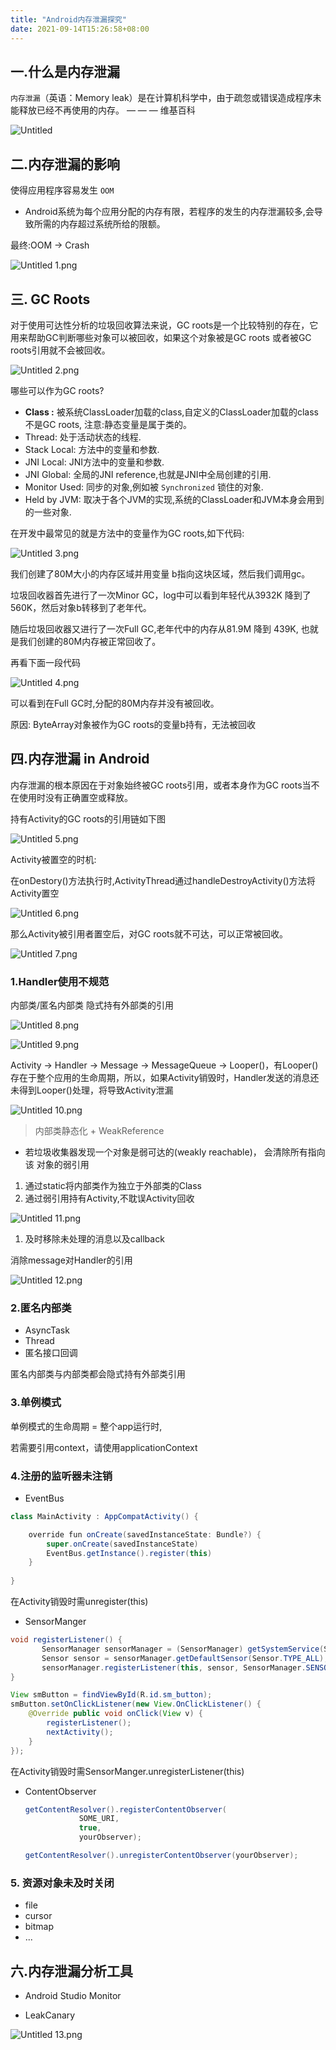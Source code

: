 ```yaml
---
title: "Android内存泄漏探究"
date: 2021-09-14T15:26:58+08:00
---  
```



## 一.什么是内存泄漏

`内存泄漏`（英语：Memory leak）是在计算机科学中，由于疏忽或错误造成程序未能释放已经不再使用的内存。                                                                                                                 — — — 维基百科

![Untitled](https://tva1.sinaimg.cn/large/008i3skNly1gugdlcd1bij60i20b4wet02.jpg)

## 二.内存泄漏的影响

使得应用程序容易发生 `OOM`

- Android系统为每个应用分配的内存有限，若程序的发生的内存泄漏较多,会导致所需的内存超过系统所给的限额。

最终:OOM → Crash

![Untitled 1.png](http://ww1.sinaimg.cn/large/002Rm80Hly1gug71nxsrxj609l0gywgb02.jpg)

## 三. GC Roots

对于使用可达性分析的垃圾回收算法来说，GC roots是一个比较特别的存在，它用来帮助GC判断哪些对象可以被回收，如果这个对象被是GC roots 或者被GC roots引用就不会被回收。

![Untitled 2.png](http://ww1.sinaimg.cn/large/002Rm80Hly1gug71un4dgj61060j4tck02.jpg)

哪些可以作为GC roots?

- **Class :** 被系统ClassLoader加载的class,自定义的ClassLoader加载的class不是GC roots, 注意:静态变量是属于类的。
- Thread: 处于活动状态的线程.
- Stack Local: 方法中的变量和参数.
- JNI Local: JNI方法中的变量和参数.
- JNI Global: 全局的JNI reference,也就是JNI中全局创建的引用.
- Monitor Used: 同步的对象,例如被 `Synchronized`  锁住的对象.
- Held by JVM: 取决于各个JVM的实现,系统的ClassLoader和JVM本身会用到的一些对象.

在开发中最常见的就是方法中的变量作为GC roots,如下代码:

![Untitled 3.png](http://ww1.sinaimg.cn/large/002Rm80Hly1gug727nsgnj60w809sq6102.jpg)

我们创建了80M大小的内存区域并用变量 b指向这块区域，然后我们调用gc。

垃圾回收器首先进行了一次Minor GC，log中可以看到年轻代从3932K 降到了 560K，然后对象b转移到了老年代。

随后垃圾回收器又进行了一次Full GC,老年代中的内存从81.9M 降到 439K, 也就是我们创建的80M内存被正常回收了。

再看下面一段代码

![Untitled 4.png](http://ww1.sinaimg.cn/large/002Rm80Hly1gug72cmnapj60wf0c178002.jpg)

可以看到在Full GC时,分配的80M内存并没有被回收。

原因: ByteArray对象被作为GC roots的变量b持有，无法被回收

## 四.内存泄漏 in Android

内存泄漏的根本原因在于对象始终被GC roots引用，或者本身作为GC roots当不在使用时没有正确置空或释放。

持有Activity的GC roots的引用链如下图

![Untitled 5.png](http://ww1.sinaimg.cn/large/002Rm80Hly1gug72kz4v7j619c0tcgvm02.jpg)

Activity被置空的时机:

在onDestory()方法执行时,ActivityThread通过handleDestroyActivity()方法将 Activity置空

![Untitled 6.png](http://ww1.sinaimg.cn/large/002Rm80Hly1gug72r24vdj60yy1jc4em02.jpg)

那么Activity被引用者置空后，对GC roots就不可达，可以正常被回收。

![Untitled 7.png](http://ww1.sinaimg.cn/large/002Rm80Hly1gug757r0xdj60n20ergos02.jpg)

### 1.Handler使用不规范

内部类/匿名内部类 隐式持有外部类的引用

![Untitled 8.png](http://ww1.sinaimg.cn/large/002Rm80Hly1gug75fnp1fj61360zcal102.jpg)

![Untitled 9.png](http://ww1.sinaimg.cn/large/002Rm80Hly1gug75jx49xj61a613cgzm02.jpg)


Activity → Handler → Message → MessageQueue → Looper()，有Looper()存在于整个应用的生命周期，所以，如果Activity销毁时，Handler发送的消息还未得到Looper()处理，将导致Activity泄漏

![Untitled 10.png](http://ww1.sinaimg.cn/large/002Rm80Hly1gug75qiqg5j60lv0eignk02.jpg)


> 内部类静态化 + WeakReference

- 若垃圾收集器发现一个对象是弱可达的(weakly reachable)， 会清除所有指向该
对象的弱引用
1. 通过static将内部类作为独立于外部类的Class
2. 通过弱引用持有Activity,不耽误Activity回收

![Untitled 11.png](http://ww1.sinaimg.cn/large/002Rm80Hly1gug7hxhnawj60z00wcqdu02.jpg)

1. 及时移除未处理的消息以及callback

消除message对Handler的引用

![Untitled 12.png](http://ww1.sinaimg.cn/large/002Rm80Hly1gug7i4py4mj618w0vcwoo02.jpg)

### 2.匿名内部类

- AsyncTask
- Thread
- 匿名接口回调

匿名内部类与内部类都会隐式持有外部类引用

### 3.单例模式

单例模式的生命周期 = 整个app运行时,

若需要引用context，请使用applicationContext

### 4.注册的监听器未注销

- EventBus

```java
class MainActivity : AppCompatActivity() {

    override fun onCreate(savedInstanceState: Bundle?) {
        super.onCreate(savedInstanceState)
        EventBus.getInstance().register(this)
    }
    
}
```

在Activity销毁时需unregister(this)

- SensorManger

```java
void registerListener() {
       SensorManager sensorManager = (SensorManager) getSystemService(SENSOR_SERVICE);
       Sensor sensor = sensorManager.getDefaultSensor(Sensor.TYPE_ALL);
       sensorManager.registerListener(this, sensor, SensorManager.SENSOR_DELAY_FASTEST);
}

View smButton = findViewById(R.id.sm_button);
smButton.setOnClickListener(new View.OnClickListener() {
    @Override public void onClick(View v) {
        registerListener();
        nextActivity();
    }
});
```

在Activity销毁时需SensorManger.unregisterListener(this)


- ContentObserver

    ```java
    getContentResolver().registerContentObserver(
                SOME_URI, 
                true, 
                yourObserver);

    getContentResolver().unregisterContentObserver(yourObserver);
    ```

### 5. 资源对象未及时关闭

- file
- cursor
- bitmap
- ...

## 六.内存泄漏分析工具



- Android Studio Monitor

- LeakCanary

![Untitled 13.png](http://ww1.sinaimg.cn/large/002Rm80Hly1gug7iaq883j621w1yc7wh02.jpg)


